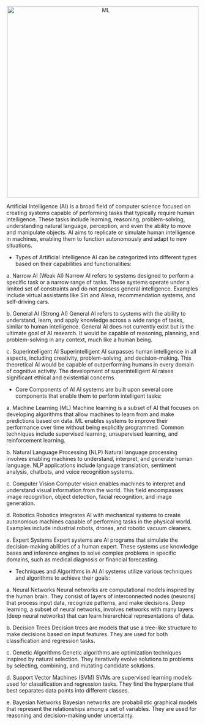 

<p align="center">
  <img width="500" alt="ML" src="https://github.com/ties2/MachineLearning/assets/17667404/b731f6cf-9a2f-44e3-8666-8d7e77633bb0">
</p>


Artificial Intelligence (AI) is a broad field of computer science focused on creating systems capable of performing tasks that typically require human intelligence. These tasks include learning, reasoning, problem-solving, understanding natural language, perception, and even the ability to move and manipulate objects. AI aims to replicate or simulate human intelligence in machines, enabling them to function autonomously and adapt to new situations.

- Types of Artificial Intelligence
AI can be categorized into different types based on their capabilities and functionalities:

a. Narrow AI (Weak AI)
Narrow AI refers to systems designed to perform a specific task or a narrow range of tasks. These systems operate under a limited set of constraints and do not possess general intelligence. Examples include virtual assistants like Siri and Alexa, recommendation systems, and self-driving cars.

b. General AI (Strong AI)
General AI refers to systems with the ability to understand, learn, and apply knowledge across a wide range of tasks, similar to human intelligence. General AI does not currently exist but is the ultimate goal of AI research. It would be capable of reasoning, planning, and problem-solving in any context, much like a human being.

c. Superintelligent AI
Superintelligent AI surpasses human intelligence in all aspects, including creativity, problem-solving, and decision-making. This theoretical AI would be capable of outperforming humans in every domain of cognitive activity. The development of superintelligent AI raises significant ethical and existential concerns.

- Core Components of AI
AI systems are built upon several core components that enable them to perform intelligent tasks:

a. Machine Learning (ML)
Machine learning is a subset of AI that focuses on developing algorithms that allow machines to learn from and make predictions based on data. ML enables systems to improve their performance over time without being explicitly programmed. Common techniques include supervised learning, unsupervised learning, and reinforcement learning.

b. Natural Language Processing (NLP)
Natural language processing involves enabling machines to understand, interpret, and generate human language. NLP applications include language translation, sentiment analysis, chatbots, and voice recognition systems.

c. Computer Vision
Computer vision enables machines to interpret and understand visual information from the world. This field encompasses image recognition, object detection, facial recognition, and image generation.

d. Robotics
Robotics integrates AI with mechanical systems to create autonomous machines capable of performing tasks in the physical world. Examples include industrial robots, drones, and robotic vacuum cleaners.

e. Expert Systems
Expert systems are AI programs that simulate the decision-making abilities of a human expert. These systems use knowledge bases and inference engines to solve complex problems in specific domains, such as medical diagnosis or financial forecasting.

- Techniques and Algorithms in AI
AI systems utilize various techniques and algorithms to achieve their goals:

a. Neural Networks
Neural networks are computational models inspired by the human brain. They consist of layers of interconnected nodes (neurons) that process input data, recognize patterns, and make decisions. Deep learning, a subset of neural networks, involves networks with many layers (deep neural networks) that can learn hierarchical representations of data.

b. Decision Trees
Decision trees are models that use a tree-like structure to make decisions based on input features. They are used for both classification and regression tasks.

c. Genetic Algorithms
Genetic algorithms are optimization techniques inspired by natural selection. They iteratively evolve solutions to problems by selecting, combining, and mutating candidate solutions.

d. Support Vector Machines (SVM)
SVMs are supervised learning models used for classification and regression tasks. They find the hyperplane that best separates data points into different classes.

e. Bayesian Networks
Bayesian networks are probabilistic graphical models that represent the relationships among a set of variables. They are used for reasoning and decision-making under uncertainty.
